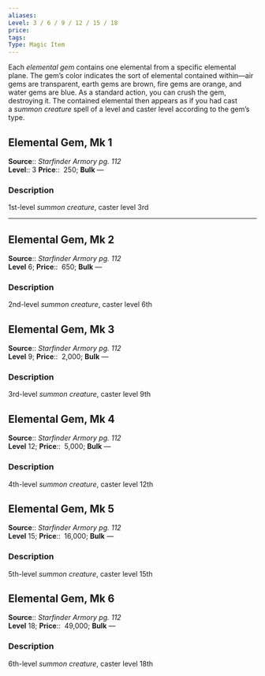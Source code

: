 ```yaml
---
aliases: 
Level: 3 / 6 / 9 / 12 / 15 / 18  
price: 
tags: 
Type: Magic Item
---
```

Each _elemental gem_ contains one elemental from a specific elemental plane. The gem’s color indicates the sort of elemental contained within—air gems are transparent, earth gems are brown, fire gems are orange, and water gems are blue. As a standard action, you can crush the gem, destroying it. The contained elemental then appears as if you had cast a _summon creature_ spell of a level and caster level according to the gem’s type.  

## Elemental Gem, Mk 1

**Source**:: _Starfinder Armory pg. 112_  
**Level**:: 3
**Price**::  250; **Bulk** —

### Description

1st-level _summon creature_, caster level 3rd

---

## Elemental Gem, Mk 2

**Source**:: _Starfinder Armory pg. 112_  
**Level** 6;
**Price**::  650; **Bulk** —

### Description

2nd-level _summon creature_, caster level 6th

## Elemental Gem, Mk 3

**Source**:: _Starfinder Armory pg. 112_  
**Level** 9;
**Price**::  2,000; **Bulk** —

### Description

3rd-level _summon creature_, caster level 9th

## Elemental Gem, Mk 4

**Source**:: _Starfinder Armory pg. 112_  
**Level** 12;
**Price**::  5,000; **Bulk** —

### Description

4th-level _summon creature_, caster level 12th

## Elemental Gem, Mk 5

**Source**:: _Starfinder Armory pg. 112_  
**Level** 15;
**Price**::  16,000; **Bulk** —

### Description

5th-level _summon creature_, caster level 15th

## Elemental Gem, Mk 6

**Source**:: _Starfinder Armory pg. 112_  
**Level** 18;
**Price**::  49,000; **Bulk** —

### Description

6th-level _summon creature_, caster level 18th
